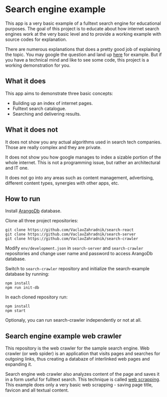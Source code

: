 # Search engine example

This app is a very basic example of a fulltext search engine for educational purposes. The goal of this project is to educate about how internet search engines work at the very basic level and to provide a working example with source codes for explanation.

There are numerous explanations that does a pretty good job of explaining the topic. You may google the question and land up [here](https://www.google.com/search/howsearchworks/) for example. But if you have a technical mind and like to see some code, this project is a working demonstration for you.

## What it does

This app aims to demonstrate three basic concepts:
- Building up an index of internet pages.
- Fulltext search catalogue.
- Searching and delivering results.

## What it does not

It does not show you any actual algorithms used in search tech companies. Those are really complex and they are private.

It does not show you how google manages to index a sizable portion of the whole internet. This is not a programming issue, but rather an architectural and IT one.

It does not go into any areas such as content management, advertising, different content types, synergies with other apps, etc.

## How to run

Install [ArangoDb](https://www.arangodb.com/) database.

Clone all three project repositories:

```
git clone https://github.com/VaclavZahradnik/search-react
git clone https://github.com/VaclavZahradnik/search-server
git clone https://github.com/VaclavZahradnik/search-crawler
```

Modify `env/development.json` in `search-server` and `search-crawler` repositories and change user name and password to access ArangoDb database.

Switch to `search-crawler` repository and initialize the search-example database by running:

```
npm install
npm run init-db
```

In each cloned repository run:

```
npm install
npm start
```

Optionaly, you can run search-crawler independently or not at all.

## Search engine example web crawler

This repository is the web crawler for the sample search engine. Web crawler (or web spider) is an application that visits pages and searches for outgoing links, thus creating a databaze of interlinked web pages and expanding it.

Search engine web crawler also analyzes content of the page and saves it in a form useful for fulltext search. This technique is called [web scrapping](https://en.wikipedia.org/wiki/Web_scraping). This example does only a very basic web scrapping - saving page title, favicon and all textual content.